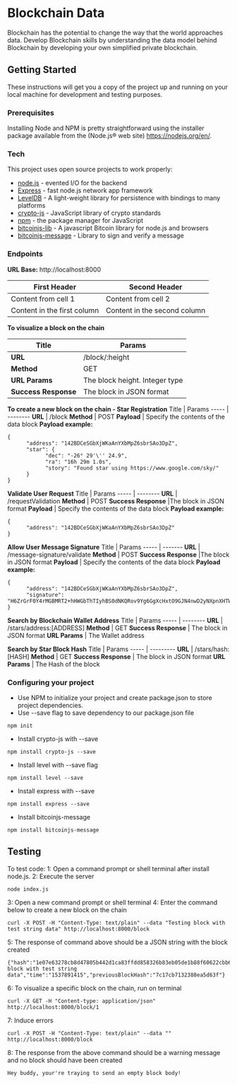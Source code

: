 # Blockchain Data

Blockchain has the potential to change the way that the world approaches data. Develop Blockchain skills by understanding the data model behind Blockchain by developing your own simplified private blockchain.

## Getting Started

These instructions will get you a copy of the project up and running on your local machine for development and testing purposes.

### Prerequisites

Installing Node and NPM is pretty straightforward using the installer package available from the (Node.js® web site) https://nodejs.org/en/.

### Tech
This project uses open source projects to work properly:

* [node.js] - evented I/O for the backend
* [Express] - fast node.js network app framework
* [LevelDB] - A light-weight library for persistence with bindings to many platforms
* [crypto-js] - JavaScript library of crypto standards
* [npm] - the package manager for JavaScript
* [bitcoinjs-lib] - A javascript Bitcoin library for node.js and browsers
* [bitcoinjs-message] - Library to sign and verify a message

### Endpoints

**URL Base:** http://localhost:8000

First Header | Second Header
---------- | -------------
Content from cell 1 | Content from cell 2
Content in the first column | Content in the second column

**To visualize a block on the chain**

Title  | Params
------ | --------
**URL** | /block/:height 
**Method** | GET
**URL Params** | The block height. Integer type
**Success Response** | The block in JSON format

**To create a new block on the chain - Star Registration**
Title | Params
----- | --------
**URL** | /block
**Method** | POST
 **Payload** | Specify the contents of the data block
**Payload example:**
```
{
      "address": "142BDCeSGbXjWKaAnYXbMpZ6sbrSAo3DpZ",
      "star": {
            "dec": "-26° 29'\'' 24.9",
            "ra": "16h 29m 1.0s",
            "story": "Found star using https://www.google.com/sky/"
      }
}
```

**Validate User Request**
Title | Params
----- | --------
 **URL** | /requestValidation 
 **Method** | POST
 **Success Response** |The block in JSON format
 **Payload** | Specify the contents of the data block
**Payload example:**
```
{
      "address": "142BDCeSGbXjWKaAnYXbMpZ6sbrSAo3DpZ"
}
```
**Allow User Message Signature**
Title | Params
----- | -------
 **URL** | /message-signature/validate 
 **Method** | POST
 **Success Response** |The block in JSON format
 **Payload** | Specify the contents of the data block
**Payload example:**
```
{
      "address": "142BDCeSGbXjWKaAnYXbMpZ6sbrSAo3DpZ",
      "signature": "H6ZrGrF0Y4rMGBMRT2+hHWGbThTIyhBS0dNKQRov9Yg6GgXcHxtO9GJN4nwD2yNXpnXHTWU9i+qdw5vpsooryLU="
}
```
**Search by Blockchain Wallet Address**
Title | Params
----- | --------
 **URL** | /stars/address:[ADDRESS]
 **Method** | GET
 **Success Response** | The block in JSON format
 **URL Params** | The Wallet address

**Search by Star Block Hash**
Title | Params
----- | ---------
 **URL** | /stars/hash:[HASH] 
 **Method** | GET
 **Success Response** | The block in JSON format
 **URL Params** | The Hash of the block

### Configuring your project

- Use NPM to initialize your project and create package.json to store project dependencies.
- Use --save flag to save dependency to our package.json file
```
npm init
```
- Install crypto-js with --save
```
npm install crypto-js --save
```
- Install level with --save flag
```
npm install level --save
```
- Install express with --save
```
npm install express --save
```
- Install bitcoinjs-message
```
npm install bitcoinjs-message
```

## Testing

To test code:
1: Open a command prompt or shell terminal after install node.js.
2: Execute the server
```
node index.js
```
3: Open a new command prompt or shell terminal
4: Enter the command below to create a new block on the chain
```
curl -X POST -H "Content-Type: text/plain" --data "Testing block with test string data" http://localhost:8000/block
```
5: The response of command above should be a JSON string with the block created
```
{"hash":"1e07e63278cb8d47805b442d1ca83ffdd858326b83eb05de1b88f60622cbb611","height":1,"body":"Testing block with test string data","time":"1537891415","previousBlockHash":"7c17cb7132388ea5d63f"}
```
6: To visualize a specific block on the chain, run on terminal
```
curl -X GET -H "Content-type: application/json" http://localhost:8000/block/1
```

7: Induce errors 
```
curl -X POST -H "Content-Type: text/plain" --data "" http://localhost:8000/block
```
8: The response from the above command should be a warning message and no block should have been created
```
Hey buddy, your're traying to send an empty block body!
```


[node.js]: <http://nodejs.org>
[express]: <http://expressjs.com>
[LevelDB]: http://leveldb.org
[crypto-js]: https://github.com/brix/crypto-js
[npm]: https://www.npmjs.com
[bitcoinjs-message]: https://github.com/bitcoinjs/bitcoinjs-message
[bitcoinjs-lib]: https://github.com/bitcoinjs/bitcoinjs-lib


